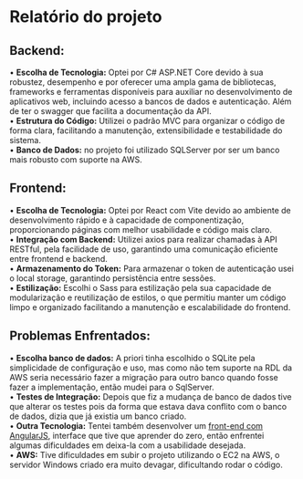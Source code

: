# Relatório do projeto 
## Backend:
•	<strong>Escolha de Tecnologia:</strong> Optei por C# ASP.NET Core devido à sua robustez, desempenho e por oferecer uma ampla gama de bibliotecas, frameworks e ferramentas disponíveis para auxiliar no desenvolvimento de aplicativos web, incluindo acesso a bancos de dados e autenticação. Além de ter o swagger que facilita a documentação da API.<br>
•	<strong>Estrutura do Código:</strong> Utilizei o padrão MVC para organizar o código de forma clara, facilitando a manutenção, extensibilidade e testabilidade do sistema.<br>
•	<strong>Banco de Dados:</strong> no projeto foi utilizado SQLServer por ser um banco mais robusto com suporte na AWS.<br>
## Frontend:
•	<strong>Escolha de Tecnologia:</strong> Optei por React com Vite devido ao ambiente de desenvolvimento rápido e à capacidade de componentização, proporcionando páginas com melhor usabilidade e código mais claro.<br>
•	<strong>Integração com Backend:</strong> Utilizei axios para realizar chamadas à API RESTful, pela facilidade de uso, garantindo uma comunicação eficiente entre frontend e backend.<br>
•	<strong>Armazenamento do Token:</strong> Para armazenar o token de autenticação usei o local storage, garantindo persistência entre sessões.<br>
•	<strong>Estilização:</strong> Escolhi o Sass para estilização pela sua capacidade de modularização e reutilização de estilos, o que permitiu manter um código limpo e organizado facilitando a manutenção e escalabilidade do frontend.<br>
## Problemas Enfrentados:
•	<strong>Escolha banco de dados:</strong> A priori tinha escolhido o SQLite pela simplicidade de configuração e uso, mas como não tem suporte na RDL da AWS seria necessário fazer a migração para outro banco quando fosse fazer a implementação, então mudei para o SqlServer.<br>
•	<strong>Testes de Integração:</strong> Depois que fiz a mudança de banco de dados tive que alterar os testes pois da forma que estava dava conflito com o banco de dados, dizia que já existia um banco criado.<br>
•	<strong>Outra Tecnologia:</strong> Tentei também desenvolver um [front-end com AngularJS](https://github.com/NataliaFranceschi/Ecommerce-inventory-angularJS), interface que tive que aprender do zero, então enfrentei algumas dificuldades em deixa-la com a usabilidade desejada. <br>
•	<strong>AWS:</strong> Tive dificuldades em subir o projeto utilizando o EC2 na AWS, o servidor Windows criado era muito devagar, dificultando rodar o código.
